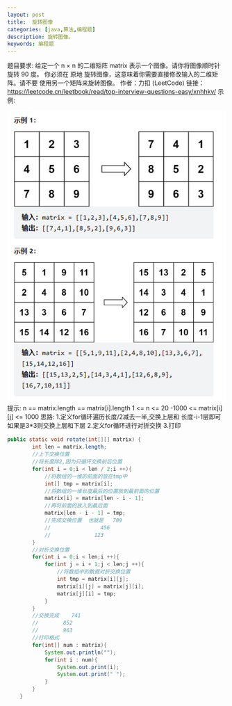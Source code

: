 ```yaml
---
layout: post
title:  旋转图像
categories: [java,算法,编程题]
description: 旋转图像。
keywords: 编程题
---
```


题目要求:
给定一个 n × n 的二维矩阵 matrix 表示一个图像。请你将图像顺时针旋转 90 度。
你必须在 原地 旋转图像，这意味着你需要直接修改输入的二维矩阵。请不要 使用另一个矩阵来旋转图像。
作者：力扣 (LeetCode)
链接：https://leetcode.cn/leetbook/read/top-interview-questions-easy/xnhhkv/
示例:

![1](https://raw.githubusercontent.com/PigPigLetsGo/imeages/master/202312272044174.jpg)提示:
n == matrix.length == matrix[i].length
1 <= n <= 20
-1000 <= matrix[i][j] <= 1000
思路: 
1.定义for循环遍历长度/2减去一半,交换上层和 长度-i-1层即可如果是3*3则交换上层和下层
2.定义for循环进行对折交换
3.打印

```java
public static void rotate(int[][] matrix) {
        int len = matrix.length;
        //上下交换位置
        //将长度除2,因为只循环交换前后位置
        for(int i = 0;i < len / 2;i ++){
            //将数组的一维的前面的放在tmp中
            int[] tmp = matrix[i];
            //将数组的一维长度最后的位置放到最前面的位置
            matrix[i] = matrix[len - i - 1];
            //再将前面的放入到最后面
            matrix[len - i - 1] = tmp;
            //完成交换位置  也就是   789
            //                456
            //              123
        }
        //对折交换位置
        for(int i = 0;i < len;i ++){
            for(int j = i + 1;j < len;j ++){
                //将数组中的数据对折交换位置
                int tmp = matrix[i][j];
                matrix[i][j] = matrix[j][i];
                matrix[j][i] = tmp;
            }
        }
        //交换完成    741
        //        852
        //        963
        //打印格式
        for(int[] num : matrix){
            System.out.println("");
            for(int i : num){
                System.out.print(i);
                System.out.print(" ");
            }
        }
    } 
```